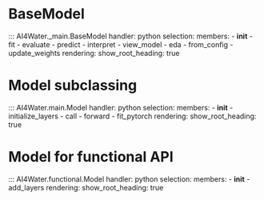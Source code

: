 # BaseModel
::: AI4Water._main.BaseModel
    handler: python
    selection:
        members:
            - __init__
            - fit
            - evaluate
            - predict
            - interpret
            - view_model
            - eda
            - from_config
            - update_weights
    rendering:
        show_root_heading: true

# Model subclassing
::: AI4Water.main.Model
    handler: python
    selection:
        members:
            - __init__
            - initialize_layers
            - call
            - forward
            - fit_pytorch
    rendering:
        show_root_heading: true

# Model for functional API
::: AI4Water.functional.Model
    handler: python
    selection:
        members:
            - __init__
            - add_layers
    rendering:
        show_root_heading: true
